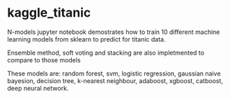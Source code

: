 # kaggle_titanic

N-models jupyter notebook demostrates how to train 10 different machine learning models from sklearn to predict for titanic data.

Ensemble method, soft voting and stacking are also impletmented to compare to those models 

These models are: random forest, svm, logistic regression, gaussian naive bayesion, decision tree, k-nearest neighbour, adaboost, xgboost, catboost, deep neural network.
